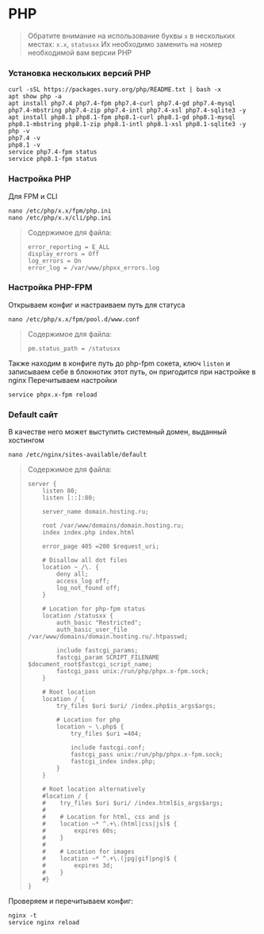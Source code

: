 # PHP
> Обратите внимание на использование буквы `x` в нескольких местах: `x.x`, `statusxx`
> Их необходимо заменить на номер необходимой вам версии PHP

### Установка нескольких версий PHP
```
curl -sSL https://packages.sury.org/php/README.txt | bash -x
apt show php -a
apt install php7.4 php7.4-fpm php7.4-curl php7.4-gd php7.4-mysql php7.4-mbstring php7.4-zip php7.4-intl php7.4-xsl php7.4-sqlite3 -y
apt install php8.1 php8.1-fpm php8.1-curl php8.1-gd php8.1-mysql php8.1-mbstring php8.1-zip php8.1-intl php8.1-xsl php8.1-sqlite3 -y
php -v
php7.4 -v
php8.1 -v
service php7.4-fpm status
service php8.1-fpm status
```

### Настройка PHP
Для FPM и CLI
```
nano /etc/php/x.x/fpm/php.ini
nano /etc/php/x.x/cli/php.ini
```
> Содержимое для файла:
> ```
> error_reporting = E_ALL
> display_errors = Off
> log_errors = On
> error_log = /var/www/phpxx_errors.log
> ```

### Настройка PHP-FPM
Открываем конфиг и настраиваем путь для статуса
```
nano /etc/php/x.x/fpm/pool.d/www.conf
```
> Содержимое для файла:
> ```
> pm.status_path = /statusxx
> ```
Также находим в конфиге путь до php-fpm сокета, ключ `listen` и записываем себе в блокнотик этот путь, он пригодится при настройке в nginx
Перечитываем настройки
```
service phpx.x-fpm reload
```

### Default сайт
В качестве него может выступить системный домен, выданный хостингом
```
nano /etc/nginx/sites-available/default
```
> Содержимое для файла:
> ```
> server {
>     listen 80;
>     listen [::]:80;
>
>     server_name domain.hosting.ru;
>
>     root /var/www/domains/domain.hosting.ru;
>     index index.php index.html
>
>     error_page 405 =200 $request_uri;
>
>     # Disallow all dot files
>     location ~ /\. {
>         deny all;
>         access_log off;
>         log_not_found off;
>     }
>
>     # Location for php-fpm status
>     location /statusxx {
>         auth_basic "Restricted";
>         auth_basic_user_file /var/www/domains/domain.hosting.ru/.htpasswd;
>
>         include fastcgi_params;
>         fastcgi_param SCRIPT_FILENAME $document_root$fastcgi_script_name;
>         fastcgi_pass unix:/run/php/phpx.x-fpm.sock;
>     }
>
>     # Root location
>     location / {
>         try_files $uri $uri/ /index.php$is_args$args;
>
>         # Location for php
>         location ~ \.php$ {
>             try_files $uri =404;
>
>             include fastcgi.conf;
>             fastcgi_pass unix:/run/php/phpx.x-fpm.sock;
>             fastcgi_index index.php;
>         }
>     }
>
>     # Root location alternatively
>     #location / {
>     #    try_files $uri $uri/ /index.html$is_args$args;
>     #
>     #    # Location for html, css and js
>     #    location ~* ^.+\.(html|css|js)$ {
>     #        expires 60s;
>     #    }
>     #
>     #    # Location for images
>     #    location ~* ^.+\.(jpg|gif|png)$ {
>     #        expires 3d;
>     #    }
>     #}
> }
> ```
Проверяем и перечитываем конфиг:
```
nginx -t
service nginx reload
```

